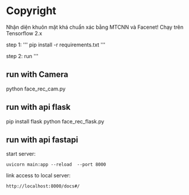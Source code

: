 # Copyright
Nhận diện khuôn mặt khá chuẩn xác bằng MTCNN và Facenet!
Chạy trên Tensorflow 2.x

step 1:
'''
pip install -r requirements.txt
'''

step 2: run
'''
## run with Camera
python face_rec_cam.py 
## run with api flask
pip install flask
python face_rec_flask.py 
## run with api fastapi
start server:
```
uvicorn main:app --reload  --port 8000
```
link access to local server: 
```
http://localhost:8000/docs#/
```
